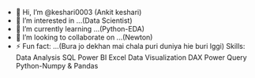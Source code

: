 - 👋 Hi, I’m @keshari0003 (Ankit keshari)
- 👀 I’m interested in ...(Data Scientist)
- 🌱 I’m currently learning ...(Python-EDA)
- 💞️ I’m looking to collaborate on ...(Newton)
- ⚡ Fun fact: ...(Bura jo dekhan mai chala puri duniya hie buri lggi)
Skills:
Data Analysis
SQL
Power BI
Excel
Data Visualization
DAX
Power Query
Python-Numpy & Pandas

